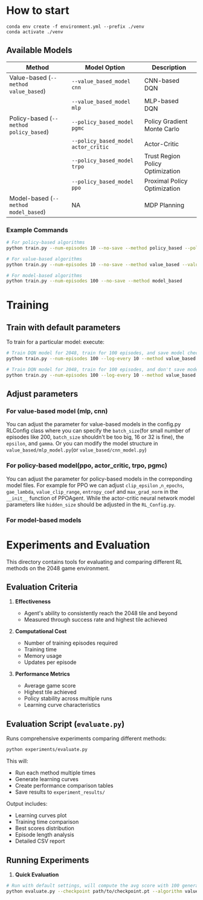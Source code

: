 # How to start
```
conda env create -f environment.yml --prefix ./venv
conda activate ./venv
```

## Available Models

| Method | Model Option | Description |
|--------|-------------|-------------|
| Value-based (`--method value_based`) | `--value_based_model cnn` | CNN-based DQN |
| | `--value_based_model mlp` | MLP-based DQN |
| Policy-based (`--method policy_based`) | `--policy_based_model pgmc` | Policy Gradient Monte Carlo |
| | `--policy_based_model actor_critic` | Actor-Critic |
| | `--policy_based_model trpo` | Trust Region Policy Optimization |
| | `--policy_based_model ppo` | Proximal Policy Optimization |
| Model-based (`--method model_based`) | NA | MDP Planning |

### Example Commands
```bash
# For policy-based algorithms
python train.py --num-episodes 10 --no-save --method policy_based --policy_based_model pgmc

# For value-based algorithms
python train.py --num-episodes 10 --no-save --method value_based --value_based_model mlp

# For model-based algorithms
python train.py --num-episodes 100 --no-save --method model_based
```


# Training
## Train with default parameters
To train for a particular model: execute:
```bash
# Train DQN model for 2048, train for 100 episodes, and save model checkpoints every 10 episodes with visualization graph
python train.py --num-episodes 100 --log-every 10 --method value_based --value_based_model mlp

# Train DQN model for 2048, train for 100 episodes, and don't save model checkpoints, but with visualization graph
python train.py --num-episodes 100 --log-every 10 --method value_based --value_based_model mlp --no-save
```


## Adjust parameters 
### For value-based model (mlp, cnn)
You can adjust the parameter for value-based models in the config.py RLConfig class where you can specify the `batch_size`(for small number of episodes like 200, `batch_size` shouldn't be too big, 16 or 32 is fine), the `epsilon`, and `gamma`. Or you can modify the model structure in `value_based/mlp_model.py`(or `value_based/cnn_model.py`)


### For policy-based model(ppo, actor_critic, trpo, pgmc)
You can adjust the parameter for policy-based models in the correponding model files. For example for PPO we can adjust `clip_epsilon` ,`n_epochs`, `gae_lambda`, `value_clip_range`, `entropy_coef` and `max_grad_norm` in the `__init__` function of PPOAgent. While the actor-critic neural network model parameters like `hidden_size` should be adjusted in the `RL_Config.py`.
        

### For model-based models


# Experiments and Evaluation

This directory contains tools for evaluating and comparing different RL methods on the 2048 game environment.

## Evaluation Criteria

1. **Effectiveness**
   - Agent's ability to consistently reach the 2048 tile and beyond
   - Measured through success rate and highest tile achieved

2. **Computational Cost**
   - Number of training episodes required
   - Training time
   - Memory usage
   - Updates per episode

3. **Performance Metrics**
   - Average game score
   - Highest tile achieved
   - Policy stability across multiple runs
   - Learning curve characteristics

## Evaluation Script (`evaluate.py`)

Runs comprehensive experiments comparing different methods:
```bash
python experiments/evaluate.py
```

This will:
- Run each method multiple times
- Generate learning curves
- Create performance comparison tables
- Save results to `experiment_results/`

Output includes:
- Learning curves plot
- Training time comparison
- Best scores distribution
- Episode length analysis
- Detailed CSV report

## Running Experiments

1. **Quick Evaluation**
```bash
# Run with default settings, will compute the avg score with 100 generated episodes using the trained q-values
python evaluate.py --checkpoint path/to/checkpoint.pt --algorithm value_based --value_based_model mlp --num-episodes 100
```